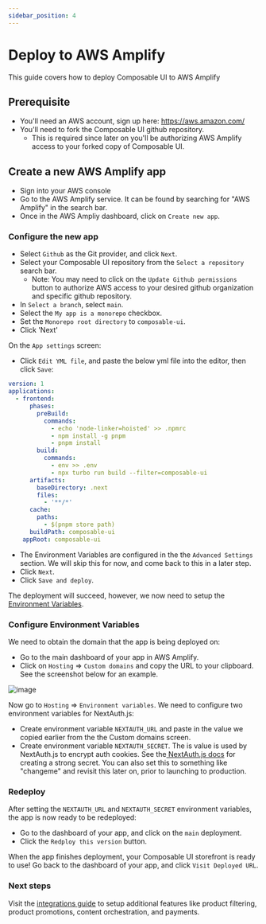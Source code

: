 ```yaml
---
sidebar_position: 4
---
```


# Deploy to AWS Amplify

This guide covers how to deploy Composable UI to AWS Amplify

##  Prerequisite

- You'll need an AWS account, sign up here: https://aws.amazon.com/
- You'll need to fork the Composable UI github repository.
   - This is required since later on you'll be authorizing AWS Amplify access to your forked copy of Composable UI.

## Create a new AWS Amplify app
- Sign into your AWS console
- Go to the  AWS Amplify service. It can be found by searching for "AWS Amplify" in the search bar.
- Once in the AWS Ampliy dashboard, click on `Create new app`.

### Configure the new app
- Select `Github` as the Git provider, and click `Next`.
- Select your Composable UI repository from the `Select a repository` search bar.
   - Note: You may need to click on the `Update Github permissions` button to authorize AWS access to your desired github organization and specific github repository.
- In `Select a branch`, select `main`.
- Select the `My app is a monorepo` checkbox. 
- Set the `Monorepo root directory` to `composable-ui`.
- Click 'Next'

On the `App settings` screen:
- Click `Edit YML file`, and paste the below yml file into the editor, then click `Save`:
```yml
version: 1
applications:
  - frontend:
      phases:
        preBuild:
          commands:
            - echo 'node-linker=hoisted' >> .npmrc
            - npm install -g pnpm
            - pnpm install
        build:
          commands:
            - env >> .env
            - npx turbo run build --filter=composable-ui
      artifacts:
        baseDirectory: .next
        files:
          - '**/*'
      cache:
        paths:
          - $(pnpm store path)
      buildPath: composable-ui
    appRoot: composable-ui

```
- The Environment Variables are configured in the the `Advanced Settings` section. We will skip this for now, and come back to this in a later step.
- Click `Next`.
- Click `Save and deploy`.

The deployment will succeed, however, we now need to setup the [Environment Variables](#configure-environment-variables).

### Configure Environment Variables

We need to obtain the domain that the app is being deployed on: 
- Go to the main dashboard of your app in AWS Amplify.
- Click on `Hosting` => `Custom domains` and copy the URL to your clipboard. See the screenshot below for an example.

![image](/img/custom-domains.png)

Now go to `Hosting` => `Environment variables`. We need to configure two environment variables for NextAuth.js:
- Create environment variable `NEXTAUTH_URL` and paste in the value we copied earlier from the the Custom domains screen.
- Create environment variable `NEXTAUTH_SECRET`. The is value is used by NextAuth.js to encrypt auth cookies. See the[ NextAuth.js docs](https://next-auth.js.org/configuration/options#nextauth_secret) for creating a strong secret. You can also set this to something like "changeme" and revisit this later on, prior to launching to production.

### Redeploy

After setting the `NEXTAUTH_URL` and `NEXTAUTH_SECRET` environment variables, the app is now ready to be redeployed:
- Go to the  dashboard of your app, and click on the `main` deployment.
- Click the `Redploy this version` button.

When the app finishes deployment, your Composable UI storefront is ready to use! Go back to the dashboard of your app, and click `Visit Deployed URL`. 

### Next steps

Visit the [integrations guide](../integrations/overview.md) to setup additional features like product filtering, product promotions, content orchestration, and payments.







